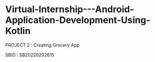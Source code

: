 # Virtual-Internship---Android-Application-Development-Using-Kotlin

PROJECT 2 : Creating Grocery App

SBID	:	SB20220202615



 

